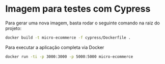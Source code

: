 # Imagem para testes com Cypress

Para gerar uma nova imagem, basta rodar o seguinte comando na raiz do projeto:

```bash
docker build -t micro-ecommerce -f cypress/Dockerfile .
```

Para executar a aplicação completa via Docker
```bash
docker run -ti -p 3000:3000 -p 5000:5000 micro-ecommerce
```

